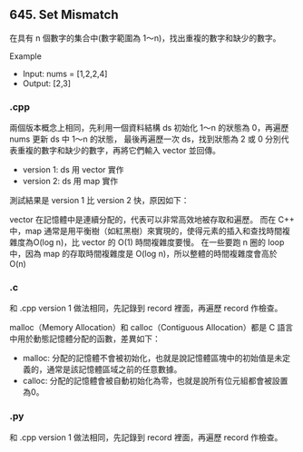 ## 645. Set Mismatch
在具有 n 個數字的集合中(數字範圍為 1～n)，找出重複的數字和缺少的數字。

Example
- Input: nums = [1,2,2,4]
- Output: [2,3]
### .cpp
兩個版本概念上相同，先利用一個資料結構 ds 初始化 1～n 的狀態為 0，再遍歷 nums 更新 ds 中 1～n 的狀態，
最後再遍歷一次 ds，找到狀態為 2 或 0 分別代表重複的數字和缺少的數字，再將它們輸入 vector 並回傳。

- version 1: ds 用 vector 實作
- version 2: ds 用 map 實作

測試結果是 version 1 比 version 2 快，原因如下：

vector 在記憶體中是連續分配的，代表可以非常高效地被存取和遍歷。
而在 C++ 中，map 通常是用平衡樹（如紅黑樹）來實現的，使得元素的插入和查找時間複雜度為O(log n)，比 vector 的 O(1) 時間複雜度要慢。
在一些要跑 n 圈的 loop 中，因為 map 的存取時間複雜度是 O(log n)，所以整體的時間複雜度會高於 O(n)
### .c
和 .cpp version 1 做法相同，先記錄到 record 裡面，再遍歷 record 作檢查。

malloc（Memory Allocation）和 calloc（Contiguous Allocation）都是 C 語言中用於動態記憶體分配的函數，差異如下：

- malloc: 分配的記憶體不會被初始化，也就是說記憶體區塊中的初始值是未定義的，通常是該記憶體區域之前的任意數據。
- calloc: 分配的記憶體會被自動初始化為零，也就是說所有位元組都會被設置為0。
### .py
和 .cpp version 1 做法相同，先記錄到 record 裡面，再遍歷 record 作檢查。